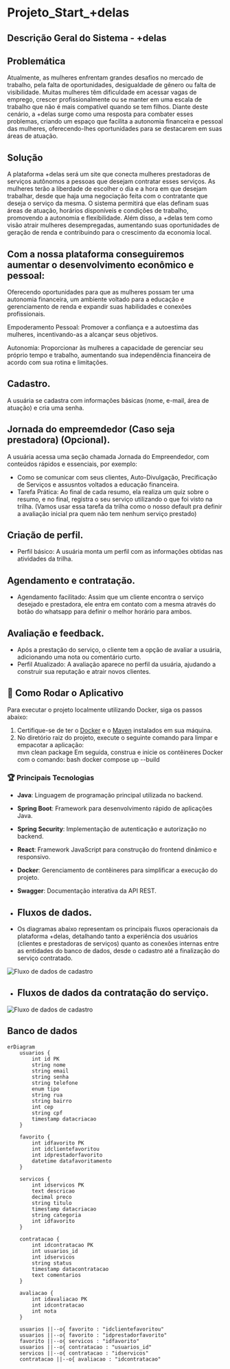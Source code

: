 # Projeto_Start_+delas

## Descrição Geral do Sistema - +delas

## Problemática
Atualmente, as mulheres enfrentam grandes desafios no mercado de trabalho, pela falta de oportunidades, desigualdade de gênero ou falta de visibilidade. Muitas mulheres têm dificuldade em acessar vagas de emprego, crescer profissionalmente ou se manter em uma escala de trabalho que não é mais compatível quando se tem filhos. Diante deste cenário, a +delas surge como uma resposta para combater esses problemas, criando um espaço que facilita a autonomia financeira e pessoal das mulheres, oferecendo-lhes oportunidades para se destacarem em suas áreas de atuação.

## Solução
A plataforma +delas será um site que conecta mulheres prestadoras de serviços autônomos a pessoas que desejam contratar esses serviços. As mulheres terão a liberdade de escolher o dia e a hora em que desejam trabalhar, desde que haja uma negociação feita com o contratante que deseja o serviço da mesma. O sistema permitirá que elas definam suas áreas de atuação, horários disponíveis e condições de trabalho, promovendo a autonomia e flexibilidade. Além disso, a +delas tem como visão atrair mulheres desempregadas, aumentando suas oportunidades de geração de renda e contribuindo para o crescimento da economia local.


## Com a nossa plataforma conseguiremos aumentar o desenvolvimento econômico e pessoal:
Oferecendo oportunidades para que as mulheres possam ter uma autonomia financeira, um ambiente voltado para a educação e gerenciamento de renda e expandir suas habilidades e conexões profissionais.

Empoderamento Pessoal:
Promover a confiança e a autoestima das mulheres, incentivando-as a alcançar seus objetivos.

Autonomia: Proporcionar às mulheres a capacidade de gerenciar seu próprio tempo e trabalho, aumentando sua independência financeira de acordo com sua rotina e limitações.

## Cadastro.
A usuária se cadastra com informações básicas (nome, e-mail, área de atuação) e cria uma senha.

## Jornada do empreemdedor (Caso seja prestadora) (Opcional).
A usuária acessa uma seção chamada Jornada do Empreendedor, com conteúdos rápidos e essenciais, por exemplo:
- Como se comunicar com seus clientes, Auto-Divulgação, Precificação de Serviços e assusntos voltados a educação financeira.
- Tarefa Prática: Ao final de cada resumo, ela realiza um quiz sobre o resumo, e no final, registra o seu serviço utilizando o que foi visto na trilha.
(Vamos usar essa tarefa da trilha como o nosso default pra definir a avaliação inicial pra quem não tem nenhum serviço prestado)

## Criação de perfil. 
- Perfil básico: A usuária monta um perfil com as informações obtidas nas atividades da trilha.

## Agendamento e contratação.
- Agendamento facilitado: Assim que um cliente encontra o serviço desejado e prestadora, ele entra em contato com a mesma através do botão do whatsapp para definir o melhor horário para ambos.

## Avaliação e feedback.
- Após a prestação do serviço, o cliente tem a opção de avaliar a usuária, adicionando uma nota ou comentário curto.
- Perfil Atualizado: A avaliação aparece no perfil da usuária, ajudando a construir sua reputação e atrair novos clientes.

## 🚀 Como Rodar o Aplicativo  

Para executar o projeto localmente utilizando Docker, siga os passos abaixo:  

1. Certifique-se de ter o [Docker](https://www.docker.com/) e o [Maven](https://maven.apache.org/) instalados em sua máquina.  
2. No diretório raiz do projeto, execute o seguinte comando para limpar e empacotar a aplicação:  
   mvn clean package
Em seguida, construa e inicie os contêineres Docker com o comando:
bash
docker compose up --build

### 🏆 Principais Tecnologias  

- **Java**: Linguagem de programação principal utilizada no backend.  
- **Spring Boot**: Framework para desenvolvimento rápido de aplicações Java.  
- **Spring Security**: Implementação de autenticação e autorização no backend.  
- **React**: Framework JavaScript para construção do frontend dinâmico e responsivo.  
- **Docker**: Gerenciamento de contêineres para simplificar a execução do projeto.  
- **Swagger**: Documentação interativa da API REST.

- ## Fluxos de dados.
- Os diagramas abaixo representam os principais fluxos operacionais da plataforma +delas, detalhando tanto a experiência dos usuários (clientes e prestadoras de serviços) quanto as conexões internas entre as entidades do banco de dados, desde o cadastro até a finalização do serviço contratado.

![Fluxo de dados de cadastro ](https://github.com/babil0nia/maisDelas/blob/master/+Delas%20(3).jpg?raw=true)

- ## Fluxos de dados da contratação do serviço.
  
 ![Fluxo de dados de cadastro ](https://github.com/babil0nia/maisDelas/blob/master/%2BDelas%20Contrata%C3%A7%C3%A3o.jpg)

  
## Banco de dados
```mermaid
erDiagram
    usuarios {
        int id PK
        string nome
        string email
        string senha
        string telefone
        enum tipo
        string rua
        string bairro
        int cep
        string cpf
        timestamp datacriacao
    }
    
    favorito {
        int idfavorito PK
        int idclientefavoritou
        int idprestadorfavorito
        datetime datafavoritamento
    }
    
    servicos {
        int idservicos PK
        text descricao
        decimal preco
        string titulo
        timestamp datacriacao
        string categoria
        int idfavorito
    }
    
    contratacao {
        int idcontratacao PK
        int usuarios_id
        int idservicos
        string status
        timestamp datacontratacao
        text comentarios
    }
    
    avaliacao {
        int idavaliacao PK
        int idcontratacao
        int nota
    }

    usuarios ||--o{ favorito : "idclientefavoritou"
    usuarios ||--o{ favorito : "idprestadorfavorito"
    favorito ||--o{ servicos : "idfavorito"
    usuarios ||--o{ contratacao : "usuarios_id"
    servicos ||--o{ contratacao : "idservicos"
    contratacao ||--o{ avaliacao : "idcontratacao"

